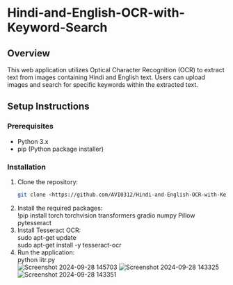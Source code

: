 # Hindi-and-English-OCR-with-Keyword-Search
## Overview
This web application utilizes Optical Character Recognition (OCR) to extract text from images containing Hindi and English text. Users can upload images and search for specific keywords within the extracted text.

## Setup Instructions

### Prerequisites
- Python 3.x
- pip (Python package installer)

### Installation
1. Clone the repository:
   ```bash
   git clone <https://github.com/AVI0312/Hindi-and-English-OCR-with-Keyword-Search.git>
2. Install the required packages:  
   !pip install torch torchvision transformers gradio numpy Pillow pytesseract
3. Install Tesseract OCR:   
   sudo apt-get update  
   sudo apt-get install -y tesseract-ocr
4. Run the application:  
   python iitr.py  
![Screenshot 2024-09-28 145703](https://github.com/user-attachments/assets/dab3da36-1ef4-40c2-a9fa-bef5fbe6ef69)
![Screenshot 2024-09-28 143325](https://github.com/user-attachments/assets/bb381d40-4a22-4a9e-8624-5df738c6fef1)
![Screenshot 2024-09-28 143351](https://github.com/user-attachments/assets/d6351355-6493-4580-a436-eb31043c7af8)



